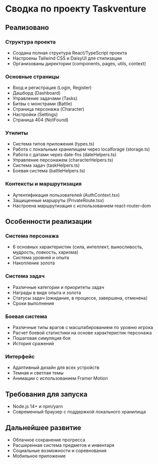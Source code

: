 # Сводка по проекту Taskventure

## Реализовано

### Структура проекта
- Создана полная структура React/TypeScript проекта
- Настроены Tailwind CSS и DaisyUI для стилизации
- Организованы директории (components, pages, utils, context)

### Основные страницы
- Вход и регистрация (Login, Register)
- Дашборд (Dashboard)
- Управление задачами (Tasks)
- Битвы с монстрами (Battle)
- Страница персонажа (Character)
- Настройки (Settings)
- Страница 404 (NotFound)

### Утилиты
- Система типов приложения (types.ts)
- Работа с локальным хранилищем через localforage (storage.ts)
- Работа с датами через date-fns (dateHelpers.ts)
- Управление персонажем (characterHelpers.ts)
- Система задач (taskHelpers.ts)
- Боевая система (battleHelpers.ts)

### Контексты и маршрутизация
- Аутентификация пользователей (AuthContext.tsx)
- Защищенные маршруты (PrivateRoute.tsx)
- Настроена маршрутизация с использованием react-router-dom

## Особенности реализации

### Система персонажа
- 6 основных характеристик (сила, интеллект, выносливость, мудрость, ловкость, харизма)
- Система уровней и опыта
- Накопление золота

### Система задач
- Различные категории и приоритеты задач
- Награды в виде опыта и золота
- Статусы задач (ожидание, в процессе, завершена, отменена)
- Сроки выполнения

### Боевая система
- Различные типы врагов с масштабированием по уровню игрока
- Расчет боевой статистики на основе характеристик персонажа
- Пошаговая симуляция боя
- История сражений

### Интерфейс
- Адаптивный дизайн для всех устройств
- Темная и светлая темы
- Анимации с использованием Framer Motion

## Требования для запуска
- Node.js 14+ и npm/yarn
- Современный браузер с поддержкой локального хранилища

## Дальнейшее развитие
- Облачное сохранение прогресса
- Расширенная система предметов и инвентаря
- Социальные возможности и соревнования
- Мобильное приложение 